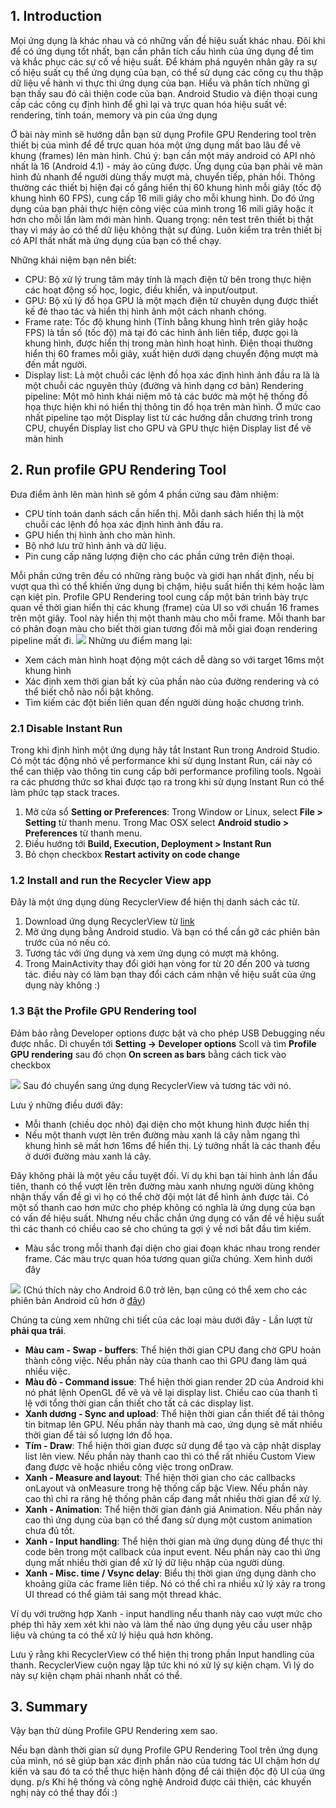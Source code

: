 ## 1. Introduction
Mọi ứng dụng là khác nhau và có những vấn đề hiệu suất khác nhau. Đôi khi để có ứng dụng tốt nhất, bạn cần phân tích cấu hình của ứng dụng để tìm và khắc phục các sự cố về hiệu suất.
Để khám phá nguyên nhân gây ra sự cố hiệu suất cụ thể ứng dụng của bạn, có thể sử dụng các công cụ thu thập dữ liệu về hành vi thực thi ứng dụng của bạn. Hiểu và phân tích những gì bạn thấy sau đó cải thiện code của bạn. Android Studio và điện thoại cung cấp các công cụ định hình để ghi lại và trực quan hóa hiệu suất về: rendering, tính toán, memory và pin của ứng dụng

Ở bài này mình sẽ hướng dẫn bạn sử dụng Profile GPU Rendering tool trên thiết bị của mình để để trực quan hóa một ứng dụng mất bao lâu để vẽ khung (frames) lên màn hình.
Chú ý: bạn cần một máy android có API nhỏ nhất là 16 (Android 4.1) - máy ảo cũng được.
Ứng dụng của bạn phải vẽ màn hình đủ nhanh để người dùng thấy mượt mà, chuyển tiếp, phản hồi. Thông thường các thiết bị hiện đại cố gắng hiển thị 60 khung hình mỗi giây (tốc độ khung hình 60 FPS), cung cấp 16 mili giây cho mỗi khung hình. Do đó ứng dụng của bạn phải thực hiện công việc của mình trong 16 mili giây hoặc ít hơn cho mỗi lần làm mới màn hình.
Quang trọng: nên test trên thiết bị thật thay vì máy ảo có thể dữ liệu không thật sự đúng. Luôn kiểm tra trên thiết bị có API thất nhất mà ứng dụng của bạn có thể chạy.

Những khái niệm bạn nên biết:
- CPU: Bộ xử lý trung tâm máy tính là mạch điện tử bên trong thực hiện các hoạt động số học, logic, điều khiển, và input/output.
- GPU: Bộ xủ lý đồ họa GPU là một mạch điện tử chuyên dụng được thiết kế đẻ thao tác và hiển thị hình ảnh một cách nhanh chóng.
- Frame rate: Tốc độ khung hình (Tính bằng khung hình trên giây hoặc FPS) là tần số (tốc độ) mà tại đó các hình ảnh liên tiếp, được gọi là khung hình, được hiển thị trong màn hình hoạt hình. Điện thoại thường hiển thị 60 frames mỗi giây, xuất hiện dưới dạng chuyển động mượt mà đến mắt người.
- Display list: Là một chuỗi các lệnh đồ họa xác định hình ảnh đầu ra là là một chuỗi các nguyên thủy (đường và hình dạng cơ bản)
Rendering pipeline: Một mô hình khái niệm mô tả các bước mà một hệ thống đồ họa thực hiện khi nó hiển thị thông tin đồ họa trên màn hình. Ở mức cao nhất pipeline tạo một Display list từ các hướng dẫn chương trình trong CPU, chuyển Display list cho GPU và GPU thực hiện Display list để vẽ màn hình
## 2. Run profile GPU Rendering Tool
Đưa điểm ảnh lên màn hình sẽ gồm 4 phần cứng sau đảm nhiệm:
- CPU tính toán danh sách cần hiển thị. Mỗi danh sách hiển thị là một chuỗi các lệnh đồ họa xác định hình ảnh đầu ra.
- GPU hiển thị hình ảnh cho màn hình.
- Bộ nhớ lưu trữ hình ảnh và dữ liệu.
- Pin cung cấp năng lượng điện cho các phần cứng trên điện thoại.

Mỗi phần cứng trên đều có những ràng buộc và giới hạn nhất định, nếu bị vượt qua thì có thể khiến ứng dụng bị chậm, hiệu suất hiển thị kém hoặc làm cạn kiệt pin.
Profile GPU Rendering tool cung cấp một bản trình bày trực quan về thời gian hiển thị các khung (frame) của UI so với chuẩn 16 frames trên một giây. Tool này hiển thị một thanh màu cho mỗi frame. Mỗi thanh bar có phân đoạn màu cho biết thời gian tương đối mã mỗi giai đoạn rendering pipeline mất đi.
![](https://images.viblo.asia/66ffbae3-4d95-4678-844b-07fc18edbed6.png)
Những ưu điểm mang lại:
- Xem cách màn hình hoạt động một cách dễ dàng so với target 16ms một khung hình
- Xác định xem thời gian bất kỳ của phần nào của đường rendering và có thể biết chỗ nào nổi bật không.
- Tìm kiếm các đột biến liên quan đến người dùng hoặc chương trình.
### 2.1 Disable Instant Run
Trong khi định hình một ứng dụng hãy tắt Instant Run trong Android Studio.  Có một tác động nhỏ về performance khi sử dụng Instant Run, cái này có thể can thiệp vào thông tin cung cấp bởi performance profiling tools. Ngoài ra các phương thức sơ khai được tạo ra trong khi sử dụng Instant Run có thể làm phức tạp stack traces.

1. Mở cửa sổ **Setting or Preferences**: Trong Window or Linux, select **File > Setting** từ thanh menu. Trong Mac OSX select **Android studio > Preferences** từ thanh menu.
2. Điều hướng tới **Build, Execution, Deployment > Instant Run**
3. Bỏ chọn checkbox **Restart activity on code change**
### 1.2 Install and run the Recycler View app
Đây là một ứng dụng dùng RecyclerView để hiện thị danh sách các từ.
1. Download ứng dụng RecyclerView từ [link](https://viblo.asia/posts/aWj53eQbZ6m/edit)
2. Mở ứng dụng bằng Android studio. Và bạn có thể cần gỡ các phiên bản trước của nó nếu có.
3. Tương tác với ứng dụng và xem ứng dụng có mượt mà không.
4. Trong MainActivity thay đổi giới hạn vòng for từ 20 đến 200 và tương tác. điều này có làm bạn thay đổi cách cảm nhận về hiệu suất của ứng dụng này không :)
### 1.3 Bật the Profile GPU Rendering tool
Đảm bảo rằng Developer options được bật và cho phép USB Debugging nếu được nhắc.
Di chuyển tới **Setting -> Developer options**
Scoll và tìm **Profile GPU rendering** sau đó chọn **On screen as bars** bằng cách tick vào checkbox

![](https://images.viblo.asia/00876ead-cb3f-437b-aec1-7d95decd1372.png)
Sau đó chuyển sang ứng dụng RecyclerView và tương tác với nó.

Lưu ý những điều dưới đây:
- Mỗi thanh (chiều dọc nhỏ) đại diện cho một khung hình được hiển thị
- Nếu một thanh vượt lên trên đường màu xanh lá cây nằm ngang thì khung hình sẽ mất hơn 16ms để hiển thị. Lý tưởng nhất là các thanh đều ở dưới đường màu xanh lá cây.

Đây không phải là một yêu cầu tuyệt đối. Ví dụ khi bạn tải hình ảnh lần đầu tiên, thanh có thể vượt lên trên đường màu xanh nhưng người dùng không nhận thấy vấn đề gì vì họ có thể chờ đội một lát để hình ảnh được tải. Có một số thanh cao hơn mức cho phép không có nghĩa là ứng dụng của bạn có vấn đề hiệu suất. Nhưng nếu chắc chắn ứng dụng có vấn đề về hiệu suất thì các thanh có chiều cao sẽ cho chúng ta gợi ý về nơi bắt đầu tìm kiếm.
- Màu sắc trong mỗi thanh đại diện cho giai đoạn khác nhau trong render frame. Các màu trực quan hóa tương quan giữa chúng. Xem hình dưới đây

![](https://images.viblo.asia/e23264cc-f9bd-4e49-abbb-e7e91766722d.png)
(Chú thích này cho Android 6.0 trở lên, bạn cũng có thể xem cho các phiên bản Android cũ hơn ở [đây](https://developer.android.com/studio/profile/inspect-gpu-rendering#profile_rendering))

Chúng ta cùng xem những chi tiết của các loại màu dưới đây - Lần lượt từ **phải qua trái**.
- **Màu cam - Swap - buffers**: Thể hiện thời gian CPU đang chờ GPU hoàn thành công việc. Nếu phần này của thanh cao thì GPU đang làm quá nhiều việc.
- **Màu đỏ - Command issue**: Thể hiện thời gian render 2D của Android khi nó phát lệnh OpenGL để vẽ và vẽ lại display list. Chiều cao của thanh tỉ lệ với tổng thời gian cần thiết cho tất cả các display list.
- **Xanh dương - Sync and upload**: Thể hiện thời gian cần thiết để tải thông tin bitmap lên GPU. Nếu phần này thanh mà cao, ứng dụng sẽ mất nhiều thời gian để tải số lượng lớn đồ họa.
- **Tím - Draw**: Thể hiện thời gian được sử dụng để tạo và cập nhật display list lên view. Nếu phần này thanh cao thì có thể rất nhiều Custom View đang được vẽ hoặc nhiều công việc trong onDraw.
- **Xanh - Measure and layout**: Thể hiện thời gian cho các callbacks onLayout và onMeasure trong hệ thống cấp bậc View. Nếu phần này cao thì chỉ ra răng hệ thống phân cấp đang mất nhiều thời gian để xử lý.
- **Xanh - Animation**: Thể hiện thời gian đánh giá Animation. Nếu phần này cao thì ứng dụng của bạn có thể đang sử dụng một custom animation chưa đủ tốt.
- **Xanh - Input handling**: Thể hiện thời gian mà ứng dụng dùng để thực thi code bên trong một callback của input event. Nếu phần này cao thì ứng dụng mất nhiều thời gian để xử lý dữ liệu nhập của người dùng.
- **Xanh - Misc. time / Vsync delay**: Biểu thị thời gian ứng dụng dành cho khoảng giữa các frame liên tiếp. Nó có thể chỉ ra nhiều xử lý xảy ra trong UI thread có thể giảm tải sang một thread khác.

Ví dụ với trường hợp Xanh - input handling nếu thanh này cao vượt mức cho phép thì hãy xem xét khi nào và làm thế nào ứng dụng yêu cầu user nhập liệu và chúng ta có thể xử lý hiệu quả hơn không.

Lưu ý rằng khi RecyclerView có thể hiện thị trong phần Input handling của thanh. RecyclerView cuộn ngay lập tức khi nó xử lý sự kiện chạm. Vì lý do này sự kiện chạm phải nhanh nhất có thể.
## 3. Summary
Vậy bạn thử dùng  Profile GPU Rendering xem sao.

Nếu bạn dành thời gian sử dụng Profile GPU Rendering Tool trên ứng dụng của mình, nó sẽ giúp bạn xác định phần nào của tương tác UI chậm hơn dự kiến và sau đó ta có thể thực hiện hành động để cái thiện độc độ UI của ứng dụng.
p/s Khi hệ thống và công nghệ Android được cải thiện, các khuyến nghị này có thể thay đổi :)